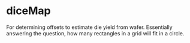 # diceMap

For determining offsets to estimate die yield from wafer. Essentially answering the question, how many rectangles in a grid will fit in a circle.